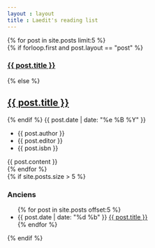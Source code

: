```yaml
---
layout : layout
title : Laedit's reading list
---
```


<section>
	<!--<ul class="posts">-->
		{% for post in site.posts  limit:5 %}
			<!--<li>-->
				<article>
					{% if forloop.first and post.layout == "post" %}
						<h1><a href="{{ post.url }}">{{ post.title }}</a></h1>
					{% else %}
						<h2><a class="postlink" href="{{ post.url }}">{{ post.title }}</a></h2>
					{% endif %}
					<time class="postdate" pubdate="{{ post.date | date: "%Y-%m-%d" }}">{{ post.date | date: "%e %B %Y" }}</time>
						<ul class="book-infos">
							<li>{{ post.author }}</li>
							<li>{{ post.editor }}</li>
							<li>{{ post.isbn }}</li>
						</ul>
					{{ post.content }}
				</article>
			<!--</li>-->
		{% endfor %}
	<!--</ul>-->
</section>

<section class="archive">
	{% if site.posts.size > 5 %}
	<h3>Anciens</h3>
	<ul>
		{% for post in site.posts offset:5 %}
		<li>
			<time class="olderpostdate" datetime="{{ post.date | date: "%Y-%m-%d" }}"> {{ post.date | date: "%d %b"  }} </time> <a class="postlink" href="{{ post.url }}">{{ post.title }}</a>
		</li>
		{% endfor %}
	</ul>
	{% endif %}
<section>